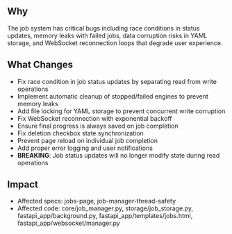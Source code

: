 ## Why
The job system has critical bugs including race conditions in status updates, memory leaks with failed jobs, data corruption risks in YAML storage, and WebSocket reconnection loops that degrade user experience.

## What Changes
- Fix race condition in job status updates by separating read from write operations
- Implement automatic cleanup of stopped/failed engines to prevent memory leaks
- Add file locking for YAML storage to prevent concurrent write corruption
- Fix WebSocket reconnection with exponential backoff
- Ensure final progress is always saved on job completion
- Fix deletion checkbox state synchronization
- Prevent page reload on individual job completion
- Add proper error logging and user notifications
- **BREAKING**: Job status updates will no longer modify state during read operations

## Impact
- Affected specs: jobs-page, job-manager-thread-safety
- Affected code: core/job_manager.py, storage/job_storage.py, fastapi_app/background.py, fastapi_app/templates/jobs.html, fastapi_app/websocket/manager.py
